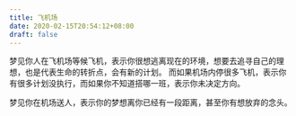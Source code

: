 ```yaml
---
title: 飞机场
date: 2020-02-15T20:54:12+08:00
draft: false
---
```


梦见你人在飞机场等候飞机，表示你很想逃离现在的环境，想要去追寻自己的理想，也是代表生命的转折点，会有新的计划。
而如果机场内停很多飞机，表示你有很多计划没执行，而如果你不知道搭哪一班，表示你未决定方向。


梦见你在机场送人，表示你的梦想离你已经有一段距离，甚至你有想放弃的念头。
